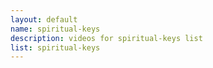 ```yaml
--- 
layout: default
name: spiritual-keys
description: videos for spiritual-keys list
list: spiritual-keys
---
```


<div class="player">
<div id="player"><!-- "https://www.youtube.com/watch?v={{site.data.lists[page.list][0]}}" --></div>
</div>

